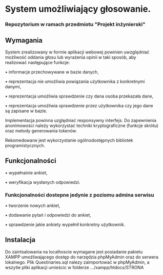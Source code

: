 # System umożliwiający głosowanie. 
### Repozytorium w ramach przedmiotu "Projekt inżynierski"

## Wymagania
System zrealizowany w formie aplikacji webowej powinien uwzględniać możliwość oddania głosu lub wyrażenia opinii w taki sposób, aby realizować następujące funkcje:

• informacje przechowywane w bazie danych,

• reprezentacja nie umożliwia powiązania użytkownika z konkretnymi danymi,

• reprezentacja umożliwia sprawdzenie czy dana osoba przekazała dane,

• reprezentacja umożliwia sprawdzenie przez użytkownika czy jego dane są zapisane w bazie.

Implementacja powinna uzględniać responsywny interfejs. Do zapewnienia anonimowości należy wykorzystać techniki kryptograficzne (funkcje skrótu) oraz metody generowania tokenów.

Rekomedowane jest wykorzystanie ogólnodostępnych bibliotek programistycznych.

## Funkcjonalności

• wypełnainie ankiet,

• weryfikacja wysłanych odpowiedzi.

### Funkcjonalności dostepne jedynie z poziomu admina serwisu
• tworzenie nowych ankiet,

• dodawanie pytań i odpowiedzi do ankiet,

• sprawdzenie jakie ankiety wypełnił konkretny użytkownik.

## Instalacja
Do zaintsalowania na localhoscie wymagane jest posiadanie pakietu XAMPP umożliwającego dostęp do narzędzia phpMyAdmin oraz do serwera lokalnego. Plik Questinaries.sql nalezy zaimportować w phpMyAdmin, a wszytie pliki aplikacji umieścic w folderze .../xampp/htdocs/STRONA

